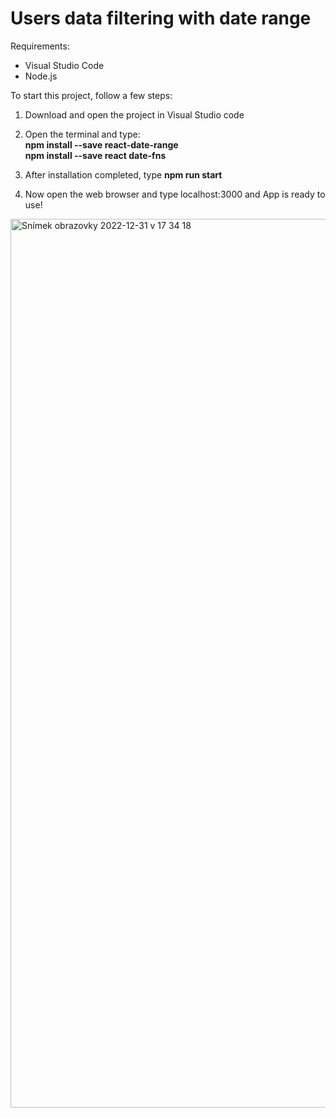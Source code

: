  # Users data filtering with date range

Requirements:
 - Visual Studio Code
 - Node.js

To start this project, follow a few steps:

1. Download and open the project in Visual Studio code

2. Open the terminal and type: <br />
    <strong>npm install --save react-date-range <br />
            npm install --save react date-fns </strong>

3. After installation completed, type <strong> npm run start </strong>

4. Now open the web browser and type localhost:3000 and App is ready to use!


<img width="1422" alt="Snímek obrazovky 2022-12-31 v 17 34 18" src="https://user-images.githubusercontent.com/85417606/210149915-041f0d30-a132-48b2-9240-461075f2f3d4.png">
